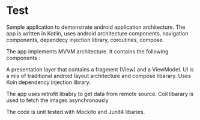 # Test

Sample application to demonstrate android application architecture. The app is written in  Kotlin, uses android architecture components, navigation components,
dependecy injection library, coroutines, compose. 

The app implements MVVM architecture. It contains the following components :

A presentation layer that contains a fragment (View) and a ViewModel. UI is a mix of traditional android layout architecture and compose libarary. Uses Koin dependency injection library.

The app uses retrofit libabry to get data from remote source. Coil libarary is used to fetch the images asynchronously

The code is unit tested with Mockito and Junit4 libaries.
